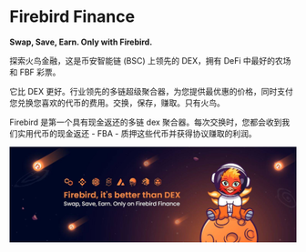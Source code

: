 # Firebird Finance

**Swap, Save, Earn. Only with Firebird.**

探索火鸟金融，这是币安智能链 (BSC) 上领先的 DEX，拥有 DeFi 中最好的农场和 FBF 彩票。

它比 DEX 更好。行业领先的多链超级聚合器，为您提供最优惠的价格，同时支付您兑换您喜欢的代币的费用。交换，保存，赚取。只有火鸟。

Firebird 是第一个具有现金返还的多链 dex 聚合器。每次交换时，您都会收到我们实用代币的现金返还 - FBA - 质押这些代币并获得协议赚取的利润。

![1500x500](1500x500.jpg)

